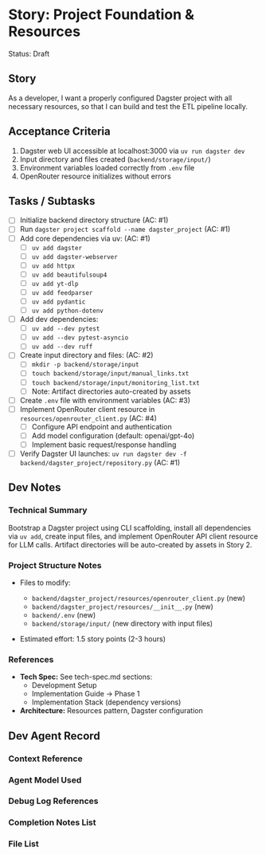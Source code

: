 # Story: Project Foundation & Resources

Status: Draft

## Story

As a developer,
I want a properly configured Dagster project with all necessary resources,
so that I can build and test the ETL pipeline locally.

## Acceptance Criteria

1. Dagster web UI accessible at localhost:3000 via `uv run dagster dev`
2. Input directory and files created (`backend/storage/input/`)
3. Environment variables loaded correctly from `.env` file
4. OpenRouter resource initializes without errors

## Tasks / Subtasks

- [ ] Initialize backend directory structure (AC: #1)
- [ ] Run `dagster project scaffold --name dagster_project` (AC: #1)
- [ ] Add core dependencies via uv: (AC: #1)
  - [ ] `uv add dagster`
  - [ ] `uv add dagster-webserver`
  - [ ] `uv add httpx`
  - [ ] `uv add beautifulsoup4`
  - [ ] `uv add yt-dlp`
  - [ ] `uv add feedparser`
  - [ ] `uv add pydantic`
  - [ ] `uv add python-dotenv`
- [ ] Add dev dependencies:
  - [ ] `uv add --dev pytest`
  - [ ] `uv add --dev pytest-asyncio`
  - [ ] `uv add --dev ruff`
- [ ] Create input directory and files: (AC: #2)
  - [ ] `mkdir -p backend/storage/input`
  - [ ] `touch backend/storage/input/manual_links.txt`
  - [ ] `touch backend/storage/input/monitoring_list.txt`
  - [ ] Note: Artifact directories auto-created by assets
- [ ] Create `.env` file with environment variables (AC: #3)
- [ ] Implement OpenRouter client resource in `resources/openrouter_client.py` (AC: #4)
  - [ ] Configure API endpoint and authentication
  - [ ] Add model configuration (default: openai/gpt-4o)
  - [ ] Implement basic request/response handling
- [ ] Verify Dagster UI launches: `uv run dagster dev -f backend/dagster_project/repository.py` (AC: #1)

## Dev Notes

### Technical Summary

Bootstrap a Dagster project using CLI scaffolding, install all dependencies via `uv add`, create input files, and implement OpenRouter API client resource for LLM calls. Artifact directories will be auto-created by assets in Story 2.

### Project Structure Notes

- Files to modify:
  - `backend/dagster_project/resources/openrouter_client.py` (new)
  - `backend/dagster_project/resources/__init__.py` (new)
  - `backend/.env` (new)
  - `backend/storage/input/` (new directory with input files)

- Estimated effort: 1.5 story points (2-3 hours)

### References

- **Tech Spec:** See tech-spec.md sections:
  - Development Setup
  - Implementation Guide → Phase 1
  - Implementation Stack (dependency versions)
- **Architecture:** Resources pattern, Dagster configuration

## Dev Agent Record

### Context Reference

<!-- Path(s) to story context XML will be added here by context workflow -->

### Agent Model Used

<!-- Will be populated during dev-story execution -->

### Debug Log References

<!-- Will be populated during dev-story execution -->

### Completion Notes List

<!-- Will be populated during dev-story execution -->

### File List

<!-- Will be populated during dev-story execution -->

